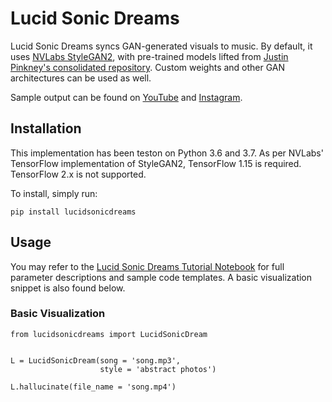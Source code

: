 # Lucid Sonic Dreams
Lucid Sonic Dreams syncs GAN-generated visuals to music. By default, it uses [NVLabs StyleGAN2](https://github.com/NVlabs/stylegan2), with pre-trained models lifted from [Justin Pinkney's consolidated repository](https://github.com/justinpinkney/awesome-pretrained-stylegan2). Custom weights and other GAN architectures can be used as well.

Sample output can be found on [YouTube](https://youtu.be/l-nGC-ve7sI) and [Instagram](https://www.instagram.com/lucidsonicdreams/).

## Installation  
  
This implementation has been teston on Python 3.6 and 3.7. As per NVLabs' TensorFlow implementation of StyleGAN2, TensorFlow 1.15 is required. TensorFlow 2.x is not supported.

To install, simply run: 

```pip install lucidsonicdreams```

## Usage

You may refer to the [Lucid Sonic Dreams Tutorial Notebook](https://colab.research.google.com/drive/1Y5i50xSFIuN3V4Md8TB30_GOAtts7RQD?usp=sharing) for full parameter descriptions and sample code templates. A basic visualization snippet is also found below.

### Basic Visualization

```
from lucidsonicdreams import LucidSonicDream


L = LucidSonicDream(song = 'song.mp3',
                    style = 'abstract photos')

L.hallucinate(file_name = 'song.mp4') 
```
